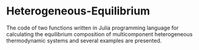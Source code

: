 # Heterogeneous-Equilibrium
The code of two functions written in Julia programming language for calculating the equilibrium composition of multicomponent heterogeneous thermodynamic systems and several examples are presented. 
